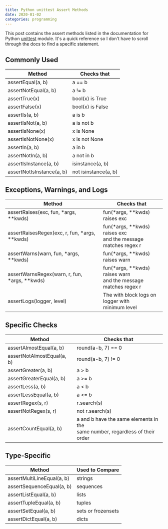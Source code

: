 ```yaml
---
title: Python unittest Assert Methods
date: 2020-01-02
categories: programming
---
```


This post contains the assert methods listed in the documentation for Python [unittest](https://docs.python.org/3.6/library/unittest.html) module. It's a quick reference so I don't have to scroll through the docs to find a specific statement.

<!--more-->

## Commonly Used

| <strong>Method<strong>                     |<strong>Checks that</strong>             |
|----------------------------|------------------------|
| assertEqual(a, b)          | a  ==  b               |
| assertNotEqual(a,  b)      | a  !=  b               |
| assertTrue(x)              | bool(x)  is  True      |
| assertFalse(x)             | bool(x)  is  False     |
| assertIs(a,  b)            | a  is  b               |
| assertIsNot(a,  b)         | a  is  not  b          |
| assertIsNone(x)            | x  is  None            |
| assertIsNotNone(x)         | x  is  not  None       |
| assertIn(a,  b)            | a  in  b               |
| assertNotIn(a,  b)         | a  not  in  b          |
| assertIsInstance(a,  b)    | isinstance(a,  b)      |
| assertNotIsInstance(a,  b) | not  isinstance(a,  b) |

## Exceptions, Warnings, and Logs

| Method                                            | Checks that                                                        |
|---------------------------------------------------|------------------------------------------------------------------|
| assertRaises(exc,  fun,  *args,  **kwds)          | fun(*args,  **kwds)  raises exc                                  |
| assertRaisesRegex(exc,  r,  fun,  *args,  **kwds) | fun(*args,  **kwds)  raises exc<br /> and the message matches regex r  |
| assertWarns(warn, fun, *args, **kwds)             | fun(*args, **kwds) raises warn                                   |
| assertWarnsRegex(warn,  r,  fun,  *args,  **kwds) | fun(*args,  **kwds)  raises warn<br /> and the message matches regex r |
| assertLogs(logger, level)                         | The with  block logs on logger with<br /> minimum level                |

## Specific Checks

| Method                      | Checks that                                                                         |
|-----------------------------|------------------------------------------------------------------------------------|
| assertAlmostEqual(a,  b)    | round(a-b,  7)  ==  0                                                              |
| assertNotAlmostEqual(a,  b) | round(a-b,  7)  !=  0                                                              |
| assertGreater(a,  b)        | a > b                                                                              |
| assertGreaterEqual(a, b)    | a  >=  b                                                                           |
| assertLess(a,  b)           | a  <  b                                                                            |
| assertLessEqual(a,  b)      | a <= b                                                                             |
| assertRegex(s,  r)          | r.search(s)                                                                        |
| assertNotRegex(s,  r)       | not  r.search(s)                                                                   |
| assertCountEqual(a, b)      | a and b have the same elements in the<br /> same number, regardless of their order |

## Type-Specific

| Method                     | Used to Compare    |
|----------------------------|--------------------|
| assertMultiLineEqual(a, b) | strings            |
| assertSequenceEqual(a,  b) | sequences          |
| assertListEqual(a, b)      | lists              |
| assertTupleEqual(a, b)     | tuples             |
| assertSetEqual(a,  b)      | sets or frozensets |
| assertDictEqual(a,  b)     | dicts              |